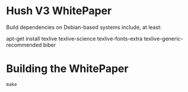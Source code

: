 # Hush V3 WhitePaper

Build dependencies on Debian-based systems include, at least:

   apt-get install texlive texlive-science texlive-fonts-extra texlive-generic-recommended biber

# Building the WhitePaper

    make

